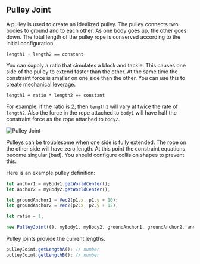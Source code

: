 
## Pulley Joint
A pulley is used to create an idealized pulley. The pulley connects two
bodies to ground and to each other. As one body goes up, the other goes
down. The total length of the pulley rope is conserved according to the
initial configuration.

```
length1 + length2 == constant
```

You can supply a ratio that simulates a block and tackle. This causes
one side of the pulley to extend faster than the other. At the same time
the constraint force is smaller on one side than the other. You can use
this to create mechanical leverage.

```
length1 + ratio * length2 == constant
```

For example, if the ratio is 2, then `length1` will vary at twice the rate
of `length2`. Also the force in the rope attached to `body1` will have half
the constraint force as the rope attached to `body2`.

![Pulley Joint](/planck.js/docs/images/pulley_joint.gif)

Pulleys can be troublesome when one side is fully extended. The rope on
the other side will have zero length. At this point the constraint
equations become singular (bad). You should configure collision shapes
to prevent this.

Here is an example pulley definition:

```js
let anchor1 = myBody1.getWorldCenter();
let anchor2 = myBody2.getWorldCenter();

let groundAnchor1 = Vec2(p1.x, p1.y + 10);
let groundAnchor2 = Vec2(p2.x, p2.y + 12);

let ratio = 1;

new PulleyJoint({}, myBody1, myBody2, groundAnchor1, groundAnchor2, anchor1, anchor2, ratio);
```

Pulley joints provide the current lengths.

```js
pulleyJoint.getLengthA(); // number
pulleyJoint.getLengthB(); // number
```
